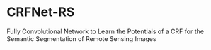 # CRFNet-RS
Fully Convolutional Network to Learn the Potentials of a CRF for the Semantic Segmentation of Remote Sensing Images
